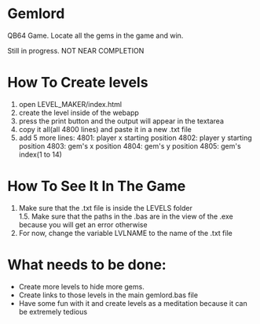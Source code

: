 # Gemlord
QB64 Game. Locate all the gems in the game and win.

Still in progress.
NOT NEAR COMPLETION

# How To Create levels
1. open LEVEL_MAKER/index.html
2. create the level inside of the webapp
3. press the print button and the output will appear in the textarea
4. copy it all(all 4800 lines) and paste it in a new .txt file
5. add 5 more lines:
  4801: player x starting position
  4802: player y starting position
  4803: gem's x position
  4804: gem's y position
  4805: gem's index(1 to 14)

# How To See It In The Game
1. Make sure that the .txt file is inside the LEVELS folder<br>
1.5. Make sure that the paths in the .bas are in the view of the .exe because you will get an error otherwise 
2. For now, change the variable LVLNAME to the name of the .txt file

# What needs to be done:
<ul><li>
Create more levels to hide more gems.
</li><li>
Create links to those levels in the main gemlord.bas file
</li><li>
Have some fun with it and create levels as a meditation because it can be extremely tedious
</li></ul>
